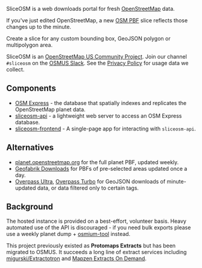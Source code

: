 SliceOSM is a web downloads portal for fresh [OpenStreetMap](https://openstreetmap.org) data. 

If you've just edited OpenStreetMap, a new [OSM PBF](https://wiki.openstreetmap.org/wiki/PBF_Format) slice reflects those changes up to the minute.

Create a slice for any custom bounding box, GeoJSON polygon or multipolygon area.

SliceOSM is an [OpenStreetMap US Community Project](https://openstreetmap.us/our-work/community-charter-projects/). Join our channel `#sliceosm` on the [OSMUS Slack](https://slack.openstreetmap.us). See the [Privacy Policy](https://github.com/SliceOSM/.github/blob/main/PRIVACY.md) for usage data we collect.

## Components

* [OSM Express](https://github.com/bdon/OSMExpress) - the database that spatially indexes and replicates the OpenStreetMap planet data.
* [sliceosm-api](https://github.com/SliceOSM/sliceosm-api) - a lightweight web server to access an OSM Express database.
* [sliceosm-frontend](https://github.com/SliceOSM/sliceosm-frontend) - A single-page app for interacting with `sliceosm-api`.

## Alternatives

* [planet.openstreetmap.org](https://planet.openstreetmap.org) for the full planet PBF, updated weekly.
* [Geofabrik Downloads](https://download.geofabrik.de/) for PBFs of pre-selected areas updated once a day.
* [Overpass Ultra](http://overpass-ultra.us), [Overpass Turbo](https://overpass-turbo.eu) for GeoJSON downloads of minute-updated data, or data filtered only to certain tags. 

## Background

The hosted instance is provided on a best-effort, volunteer basis. Heavy automated use of the API is discouraged - if you need bulk exports please use a weekly planet dump + [osmium-tool](https://osmcode.org/osmium-tool/) instead.

This project previously existed as **Protomaps Extracts** but has been migrated to OSMUS. It succeeds a long line of extract services including [migurski/Extractotron](https://github.com/migurski/Extractotron) and [Mapzen Extracts On Demand](https://www.mapzen.com/blog/metro-extracts-on-demand/).
